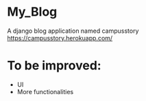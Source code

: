 # My_Blog
 A django blog application named campusstory
 https://campusstory.herokuapp.com/

# To be improved:
 - UI
 - More functionalities
